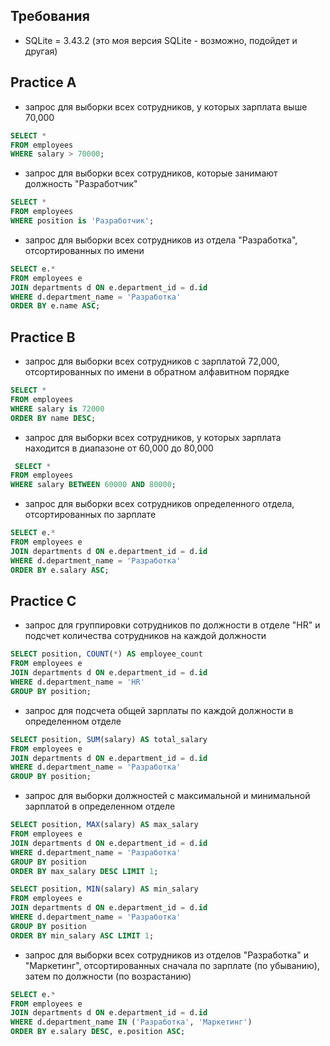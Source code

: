 ## Требования
- SQLite = 3.43.2
(это моя версия SQLite - возможно, подойдет и другая)



## Practice A

- запрос для выборки всех сотрудников, у которых зарплата выше 70,000
```sql
SELECT * 
FROM employees 
WHERE salary > 70000;
```
- запрос для выборки всех сотрудников, которые занимают должность "Разработчик"
```sql
SELECT * 
FROM employees 
WHERE position is 'Разработчик';
```
- запрос для выборки всех сотрудников из отдела "Разработка", отсортированных по имени
```sql
SELECT e.*
FROM employees e
JOIN departments d ON e.department_id = d.id
WHERE d.department_name = 'Разработка'
ORDER BY e.name ASC;
```


## Practice B

- запрос для выборки всех сотрудников с зарплатой 72,000, отсортированных по имени в обратном алфавитном порядке
```sql
SELECT * 
FROM employees 
WHERE salary is 72000
ORDER BY name DESC;
```

- запрос для выборки всех сотрудников, у которых зарплата находится в диапазоне от 60,000 до 80,000
```sql
 SELECT * 
FROM employees 
WHERE salary BETWEEN 60000 AND 80000;
```

- запрос для выборки всех сотрудников определенного отдела, отсортированных по зарплате
```sql
SELECT e.*
FROM employees e
JOIN departments d ON e.department_id = d.id
WHERE d.department_name = 'Разработка'
ORDER BY e.salary ASC;
```

## Practice C

- запрос для группировки сотрудников по должности в отделе "HR" и подсчет количества сотрудников на каждой должности
```sql
SELECT position, COUNT(*) AS employee_count
FROM employees e
JOIN departments d ON e.department_id = d.id
WHERE d.department_name = 'HR'
GROUP BY position;
```

- запрос для подсчета общей зарплаты по каждой должности в определенном отделе
```sql
SELECT position, SUM(salary) AS total_salary
FROM employees e
JOIN departments d ON e.department_id = d.id
WHERE d.department_name = 'Разработка'
GROUP BY position;
```

- запрос для выборки должностей с максимальной и минимальной зарплатой в определенном отделе
```sql
SELECT position, MAX(salary) AS max_salary
FROM employees e
JOIN departments d ON e.department_id = d.id
WHERE d.department_name = 'Разработка'
GROUP BY position
ORDER BY max_salary DESC LIMIT 1;

SELECT position, MIN(salary) AS min_salary
FROM employees e
JOIN departments d ON e.department_id = d.id
WHERE d.department_name = 'Разработка'
GROUP BY position
ORDER BY min_salary ASC LIMIT 1;
```

- запрос для выборки всех сотрудников из отделов "Разработка" и "Маркетинг", отсортированных сначала по зарплате (по убыванию), затем по должности (по возрастанию)
```sql
SELECT e.*
FROM employees e
JOIN departments d ON e.department_id = d.id
WHERE d.department_name IN ('Разработка', 'Маркетинг')
ORDER BY e.salary DESC, e.position ASC;
```